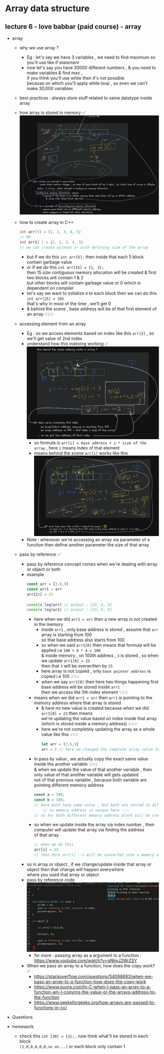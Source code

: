 # Array data structure

## lecture 6 - love babbar (paid course) - array

- array
    - why we use array ?
        - Eg : let's say we have 3 variables , we need to find maximum so you'll use like if statement
        - now let's say you have 30000 different numbers , & you need to make variables & find max , <br>
            if you think you'll use while then it's not possible <br>
            because on which you'll apply while loop , so even we can't make 30,000 variables

    - best practices : always store stuff related to same datatype inside array
    
    - how array is stored in memory ✅
        ![how array is stored in memory](../../notes-pics/14-lecture/love-babbar/lecture-14-7.png)
    
    - how to create array in C++
        ```cpp
        int arr[5] = {1, 2, 3, 4, 5}
        // OR
        int arr1[ ] = {1, 2, 3, 4, 5}
        // we can create without or with defining size of the array
        ```
        - but if we do this `int arr[5];` then inside that each 5 block contain garbage value
        - or if we do this `int arr[15] = {1, 2};` <br>
            then 15 size contiguous memory allocation will be created & first two blocks will contain 1 & 2 <br>
            but other blocks will contain garbage value or 0 which is dependent on compiler <br>
        - let's say we want to initialize `0` to each block then we can do this `int arr[25] = {0}` <br>
            that's why in most of the time , we'll get 0
        - & behind the scene , base address will be of that first element of an array 💡💡💡

    - accessing element from an array
        - Eg : so we access elements based on index like this `arr[2]` , so we'll get value of 2nd index
        - understand how this indexing working ✅
            ![how array is stored in memory](../../notes-pics/14-lecture/love-babbar/lecture-14-8.png)
            - so formula is `arr[i] = base address + i * size of the array` , here `i` means index of that element
            - means behind the scene `arr[i]` works like this 
                ![how array is stored in memory](../../notes-pics/14-lecture/love-babbar/lecture-14-9.png)
        - Note : whenever we're accessing an array via parameter of a function then define another parameter the size of that array

    - pass by reference ✅
        - pass by reference concept comes when we're dealing with array or object or both
        - example 
            ```js
            const arr = [3,6,9]
            const arr1 = arr
            arr1[0] = 23

            console.log(arr) // output : [23, 6, 9]
            console.log(ar1) // output : [23, 6, 9]
            ```
            - here when we did `arr1 = arr` then a new array is not created in the memory 
                - inside `arr1` , only base address is stored , assume that `arr` array is starting from 100 <br> 
                    so that base address also starts from 100
                - so when we said `arr1[0]` then means that formula will be applied i.e `100 + 0 * 4 = 100` <br> 
                    & inside memory , on 100th address , `3` is stored , so when we update `arr1[0] = 23` <br>
                    then that `3` will be overwritten by `23`
                - here array is not copied , only `base pointer address` is copied i.e 100 💡💡💡
                - when we say `arr1[0]` then here two things happening first base address will be stored inside `arr1` <br>
                    then we access the 0th index element 💡💡💡
            - means when we did `arr1 = arr` then `arr1` is pointing to the memory address where that array is stored 
                - & here no new value is created because when we did `arr1[0] = 23` then means <br>
                    we're updating the value based on index inside that array (which is stored inside a memory address) 💡💡💡
                - here we're not completely updating the array as a whole value like this 💡💡💡
                    ```js
                    let arr = [3,6,9]
                    arr = 2 // here we changed the complete array value to a value
                    ```
            - in pass by value , we actually copy the exact same value inside the another variable 💡💡💡 <br> 
                & when we update the value of that another variable , then only value of that another variable will gets updated <br>
                not of that previous variable , because both variable are pointing different memory address 
                ```js
                const a = 100;
                const b = 100;
                // here both have same value , but both are stored in different memory address 
                    // so memory address is unique here 💡💡💡
                // so for both different memory address block will be created 💡💡💡
                ```
            - so when we update inside the array via index number , then computer will update that array via finding the address <br>
                of that array
                ```js
                // when we do this 
                arr[i] = 23
                // then here arr[i] --> will be converted into a memory address
                ``` 
        - so in array or object , if we change/update inside that array or object then that change will happen everywhere <br>
            where you used that array or object
        - pass by reference code 
            ![pass by reference](../../notes-pics/14-lecture/love-babbar/lecture-14-10.png)
            - for more : passing array as a argument to a function : https://www.youtube.com/watch?v=gNlmJ2WrZSY
        - When we pass an array to a function, how does the copy work? ✅
            - https://stackoverflow.com/questions/54098883/when-we-pass-an-array-to-a-function-how-does-the-copy-work
            - https://www.quora.com/In-C-when-I-pass-an-array-to-a-function-am-I-copying-the-value-or-the-arrays-address-to-the-function
            - https://www.geeksforgeeks.org/how-arrays-are-passed-to-functions-in-cc/

- Questions 

- homework 
    - check this `int [30] = {1};` , now think what'll be stored in each block <br>
        `[1,0,0,0,0,0,so on...]` or each block only contain 1

